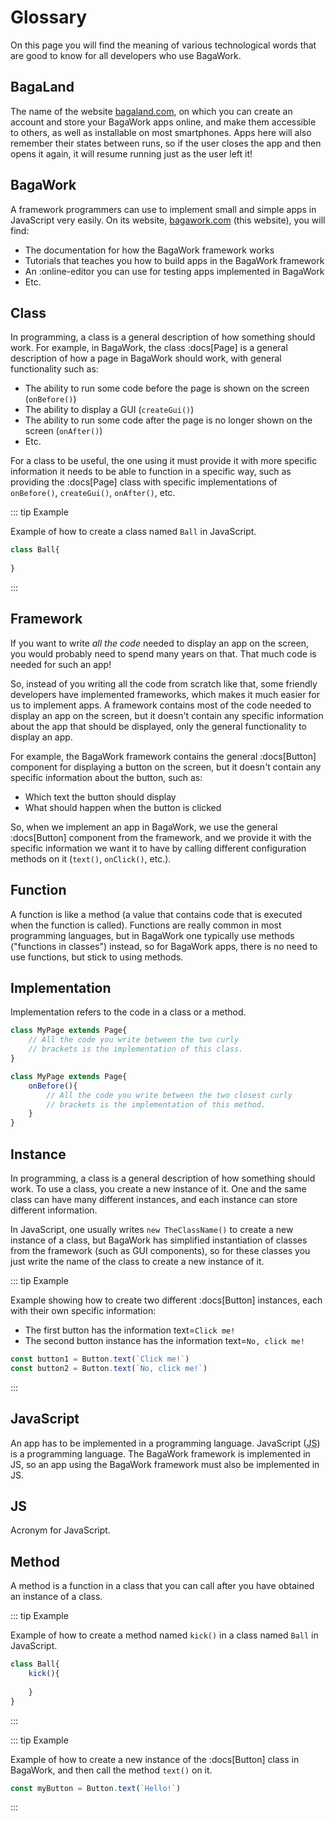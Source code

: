 # Glossary
On this page you will find the meaning of various technological words that are good to know for all developers who use BagaWork.





## BagaLand
The name of the website [bagaland.com](https://bagaland.com), on which you can create an account and store your BagaWork apps online, and make them accessible to others, as well as installable on most smartphones. Apps here will also remember their states between runs, so if the user closes the app and then opens it again, it will resume running just as the user left it!


## BagaWork
A framework programmers can use to implement small and simple apps in JavaScript very easily. On its website, [bagawork.com](https://bagawork.com) (this website), you will find:

* The documentation for how the BagaWork framework works
* Tutorials that teaches you how to build apps in the BagaWork framework
* An :online-editor you can use for testing apps implemented in BagaWork
* Etc.


## Class
In programming, a class is a general description of how something should work. For example, in BagaWork, the class :docs[Page] is a general description of how a page in BagaWork should work, with general functionality such as:

* The ability to run some code before the page is shown on the screen (`onBefore()`)
* The ability to display a GUI (`createGui()`)
* The ability to run some code after the page is no longer shown on the screen (`onAfter()`)
* Etc.

For a class to be useful, the one using it must provide it with more specific information it needs to be able to function in a specific way, such as providing the :docs[Page] class with specific implementations of `onBefore()`, `createGui()`, `onAfter()`, etc.

::: tip Example

Example of how to create a class named `Ball` in JavaScript.

```js
class Ball{
	
}
```

:::


## Framework
If you want to write *all the code* needed to display an app on the screen, you would probably need to spend many years on that. That much code is needed for such an app!

So, instead of you writing all the code from scratch like that, some friendly developers have implemented frameworks, which makes it much easier for us to implement apps. A framework contains most of the code needed to display an app on the screen, but it doesn't contain any specific information about the app that should be displayed, only the general functionality to display an app.

For example, the BagaWork framework contains the general :docs[Button] component for displaying a button on the screen, but it doesn't contain any specific information about the button, such as:

* Which text the button should display
* What should happen when the button is clicked

So, when we implement an app in BagaWork, we use the general :docs[Button] component from the framework, and we provide it with the specific information we want it to have by calling different configuration methods on it (`text()`, `onClick()`, etc.).


## Function
A function is like a method (a value that contains code that is executed when the function is called). Functions are really common in most programming languages, but in BagaWork one typically use methods ("functions in classes") instead, so for BagaWork apps, there is no need to use functions, but stick to using methods.


## Implementation
Implementation refers to the code in a class or a method.

```js
class MyPage extends Page{
	// All the code you write between the two curly
	// brackets is the implementation of this class.
}
```

```js
class MyPage extends Page{
	onBefore(){
		// All the code you write between the two closest curly
		// brackets is the implementation of this method.
	}
}
```


## Instance
In programming, a class is a general description of how something should work. To use a class, you create a new instance of it. One and the same class can have many different instances, and each instance can store different information.

In JavaScript, one usually writes `new TheClassName()` to create a new instance of a class, but BagaWork has simplified instantiation of classes from the framework (such as GUI components), so for these classes you just write the name of the class to create a new instance of it.

::: tip Example

Example showing how to create two different :docs[Button] instances, each with their own specific information:

* The first button has the information text=`Click me!`
* The second button instance has the information text=`No, click me!`

```js
const button1 = Button.text(`Click me!`)
const button2 = Button.text(`No, click me!`)
```

:::


## JavaScript
An app has to be implemented in a programming language. JavaScript (<abbr title="JavaScript">JS</abbr>) is a programming language. The BagaWork framework is implemented in JS, so an app using the BagaWork framework must also be implemented in JS.


## JS
Acronym for JavaScript.


## Method
A method is a function in a class that you can call after you have obtained an instance of a class.

::: tip Example

Example of how to create a method named `kick()` in a class named `Ball` in JavaScript.

```js
class Ball{
	kick(){
		
	}
}
```

:::

::: tip Example

Example of how to create a new instance of the :docs[Button] class in BagaWork, and then call the method `text()` on it.

```js
const myButton = Button.text(`Hello!`)
```

:::